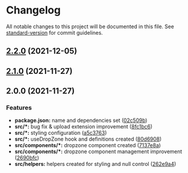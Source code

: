 # Changelog

All notable changes to this project will be documented in this file. See [standard-version](https://github.com/conventional-changelog/standard-version) for commit guidelines.

## [2.2.0](https://github.com/mert-solak/react-drop-zone/compare/v2.1.0...v2.2.0) (2021-12-05)

## [2.1.0](https://github.com/mert-solak/react-drop-zone/compare/v2.0.0...v2.1.0) (2021-11-27)

## 2.0.0 (2021-11-27)


### Features

* **package.json:** name and dependencies set ([02c509b](https://github.com/mert-solak/react-drop-zone/commit/02c509b6c7bb01bfa7253d268ca6e15e01f266f9))
* **src/*:** bug fix & upload extension improvement ([8fc1bc6](https://github.com/mert-solak/react-drop-zone/commit/8fc1bc6bd7435997d35b29e3ddb4b93eeea2d279))
* **src/*:** styling configuration ([a5c3763](https://github.com/mert-solak/react-drop-zone/commit/a5c3763483b8c77e3b4ab61ef18136a62355c67a))
* **src/*:** useDropZone hook and definitions created ([80d6908](https://github.com/mert-solak/react-drop-zone/commit/80d69083be085f5cf4443bf28fe62cfd57ed9006))
* **src/components/*:** dropzone component created ([7137e8a](https://github.com/mert-solak/react-drop-zone/commit/7137e8ac9d04632c9842ef94b5d915a4e9dce046))
* **src/components/*:** dropzone component management improvement ([2690bfc](https://github.com/mert-solak/react-drop-zone/commit/2690bfc4787b84a26068ff08452f3c7f3cc8dfdf))
* **src/helpers:** helpers created for styling and null control ([262e9a4](https://github.com/mert-solak/react-drop-zone/commit/262e9a4751acc79b7c9b3fc0ddcfdf4054b1b7d0))
